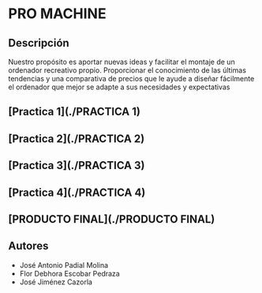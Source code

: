 # PRO MACHINE
## Descripción
Nuestro propósito es aportar nuevas ideas y facilitar el montaje de un ordenador recreativo propio.  Proporcionar el conocimiento de las últimas tendencias y una comparativa de precios que le ayude a  diseñar fácilmente el ordenador que mejor se adapte a sus necesidades y expectativas

## [Practica 1](./PRACTICA 1)

## [Practica 2](./PRACTICA 2)

## [Practica 3](./PRACTICA 3)

## [Practica 4](./PRACTICA 4)

## [PRODUCTO FINAL](./PRODUCTO FINAL)

## Autores
* José Antonio Padial Molina
* Flor Debhora Escobar Pedraza
* José Jiménez Cazorla